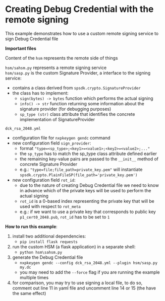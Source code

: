 # Creating Debug Credential with the remote signing

This example demonstrates how to use a custom remote signing service to sign Debug Credential file

**Important files**

Content of the `hsm` represents the remote side of things

`hsm/sahsm.py` represents a remote signing service \
`hsm/sasp.py` is the custom Signature Provider, a interface to the signing service:
- contains a class derived from `spsdk.crypto.SignatureProvider`
- the class has to implement:
  - `sign(bytes) -> bytes` function which performs the actual signing
  - `info() -> str` function returning some information about the signature provider (for debugging purposes)
  - `sp_type (str)` class attribute that identifies the concrete implementation of SignatureProvider

`dck_rsa_2048.yml`
- configuration file for `nxpkeygen gendc` command
- new configuration field `sign_provider`:
  - format `"type=<sp_type>;<key1>=<value1>;<key2>=<value2>;..."`
  - the `sp_type` has to match the sp_type class attribute defined earlier
  - the remaining key-value pairs are passed to the `__init__` method of concrete Signature Provider
  - e.g.: `"type=file;file_path=private_key.pem"` will instantiate `spsdk.crypto.PlainFileSP(file_path='private_key.pem')`
- new configuration field `rot_id`:
  - due to the nature of creating Debug Credential file we need to know in advance which of the private keys will be used to perform the actual signing
  - `rot_id` is a 0-based index representing the private key that will be used with respect to `rot_meta`
  - e.g.: if we want to use a private key that corresponds to public key `p1_cert0_2048.pub`, `rot_id` has to be set to `1`

**How to run this example**:
1) install two additional dependencies:
   - `pip install flask requests`
2) run the custom HSM (a flask application) in a separate shell:
   - `python hsm\sahsm.py`
3) generate the Debug Credential file
   - `nxpkeygen gendc --config dck_rsa_2048.yml --plugin hsm/sasp.py my.dc`
   - you may need to add the `--force` flag if you are running the example multiple times
4) for comparison, you may try to use signing a local file, to do so, comment out line 11 in yaml file and uncomment line 14 or 15 (the have the same effect)